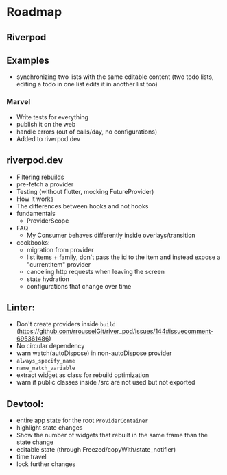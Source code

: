 # Roadmap

## Riverpod

## Examples

- synchronizing two lists with the same editable content
  (two todo lists, editing a todo in one list edits it in another list too)

### Marvel

- Write tests for everything
- publish it on the web
- handle errors (out of calls/day, no configurations)
- Added to riverpod.dev

## riverpod.dev

- Filtering rebuilds
- pre-fetch a provider
- Testing (without flutter, mocking FutureProvider)
- How it works
- The differences between hooks and not hooks
- fundamentals
  - ProviderScope
- FAQ
  - My Consumer behaves differently inside overlays/transition
- cookbooks:
  - migration from provider
  - list items + family, don't pass the id to the item and instead expose a "currentItem" provider
  - canceling http requests when leaving the screen
  - state hydration
  - configurations that change over time

## Linter:

- Don't create providers inside `build` (https://github.com/rrousselGit/river_pod/issues/144#issuecomment-695361486)
- No circular dependency
- warn watch(autoDispose) in non-autoDispose provider
- `always_specify_name`
- `name_match_variable`
- extract widget as class for rebuild optimization
- warn if public classes inside /src are not used but not exported

## Devtool:

- entire app state for the root `ProviderContainer`
- highlight state changes
- Show the number of widgets that rebuilt in the same frame than the state change
- editable state (through Freezed/copyWith/state_notifier)
- time travel
- lock further changes
